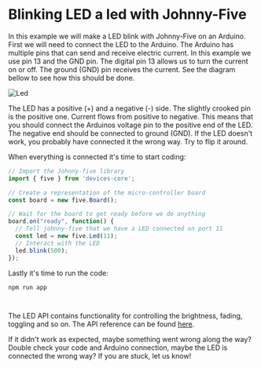 # Blinking LED a led with Johnny-Five

In this example we will make a LED blink with Johnny-Five on an Arduino. First we will need to connect the LED to the Arduino.
The Arduino has multiple pins that can send and receive electric current.
In this example we use pin 13 and the GND pin.
The digital pin 13 allows us to turn the current on or off.
The ground (GND) pin receives the current.
See the diagram bellow to see how this should be done.

![Led](http://johnny-five.io/img/led-scene-0.gif)


The LED has a positive (+) and a negative (-) side. The slightly crooked pin is the positive one.
Current flows from positive to negative. This means that you should connect the Arduinos voltage pin to the positive
end of the LED. The negative end should be connected to ground (GND).
If the LED doesn't work, you probably have connected it the wrong way. Try to flip it around.


When everything is connected it's time to start coding:


```js
// Import the Johnny-five library
import { five } from 'devices-core';

// Create a representation of the micro-controller board
const board = new five.Board();

// Wait for the board to get ready before we do anything
board.on("ready", function() {
  // Tell johnny-five that we have a LED connected on port 11
  const led = new five.Led(11);
  // Interact with the LED
  led.blink(500);
});
```

Lastly it's time to run the code:

```sh
npm run app
```

` `

The LED API contains functionality for controlling the brightness, fading, toggling and so on.
The API reference can be found [here](https://github.com/rwaldron/johnny-five/wiki/Led).

If it didn't work as expected, maybe something went wrong along the way?
Double check your code and Arduino connection, maybe the LED is connected the wrong way?
If you are stuck, let us know!
